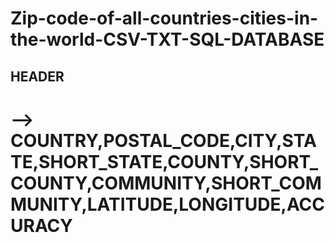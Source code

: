 # Zip-code-of-all-countries-cities-in-the-world-CSV-TXT-SQL-DATABASE

## HEADER
# --> COUNTRY,POSTAL_CODE,CITY,STATE,SHORT_STATE,COUNTY,SHORT_COUNTY,COMMUNITY,SHORT_COMMUNITY,LATITUDE,LONGITUDE,ACCURACY

